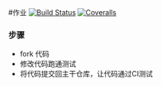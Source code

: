 #作业
[![Build Status](https://img.shields.io/travis/wind4gis/homework1.svg)](https://travis-ci.org/wind4gis/homework1)
[![Coveralls](https://img.shields.io/coveralls/wind4gis/homework1.svg)](https://coveralls.io/github/wind4gis/homework1)

### 步骤

* fork 代码
* 修改代码跑通测试
* 将代码提交回主干仓库，让代码通过CI测试
